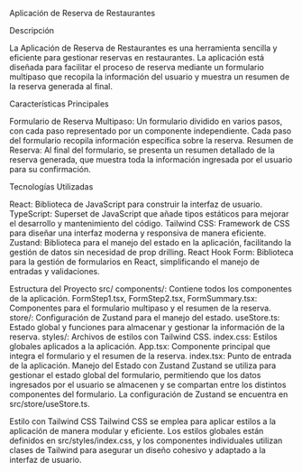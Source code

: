 Aplicación de Reserva de Restaurantes

Descripción

La Aplicación de Reserva de Restaurantes es una herramienta sencilla y eficiente para gestionar reservas en restaurantes. La aplicación está diseñada para facilitar el proceso de reserva mediante un formulario multipaso que recopila la información del usuario y muestra un resumen de la reserva generada al final.

Características Principales

Formulario de Reserva Multipaso: Un formulario dividido en varios pasos, con cada paso representado por un componente independiente. Cada paso del formulario recopila información específica sobre la reserva.
Resumen de Reserva: Al final del formulario, se presenta un resumen detallado de la reserva generada, que muestra toda la información ingresada por el usuario para su confirmación.

Tecnologías Utilizadas

React: Biblioteca de JavaScript para construir la interfaz de usuario.
TypeScript: Superset de JavaScript que añade tipos estáticos para mejorar el desarrollo y mantenimiento del código.
Tailwind CSS: Framework de CSS para diseñar una interfaz moderna y responsiva de manera eficiente.
Zustand: Biblioteca para el manejo del estado en la aplicación, facilitando la gestión de datos sin necesidad de prop drilling.
React Hook Form: Biblioteca para la gestión de formularios en React, simplificando el manejo de entradas y validaciones.

Estructura del Proyecto
src/
components/: Contiene todos los componentes de la aplicación.
FormStep1.tsx, FormStep2.tsx, FormSummary.tsx: Componentes para el formulario multipaso y el resumen de la reserva.
store/: Configuración de Zustand para el manejo del estado.
useStore.ts: Estado global y funciones para almacenar y gestionar la información de la reserva.
styles/: Archivos de estilos con Tailwind CSS.
index.css: Estilos globales aplicados a la aplicación.
App.tsx: Componente principal que integra el formulario y el resumen de la reserva.
index.tsx: Punto de entrada de la aplicación.
Manejo del Estado con Zustand
Zustand se utiliza para gestionar el estado global del formulario, permitiendo que los datos ingresados por el usuario se almacenen y se compartan entre los distintos componentes del formulario. La configuración de Zustand se encuentra en src/store/useStore.ts.

Estilo con Tailwind CSS
Tailwind CSS se emplea para aplicar estilos a la aplicación de manera modular y eficiente. Los estilos globales están definidos en src/styles/index.css, y los componentes individuales utilizan clases de Tailwind para asegurar un diseño cohesivo y adaptado a la interfaz de usuario.
